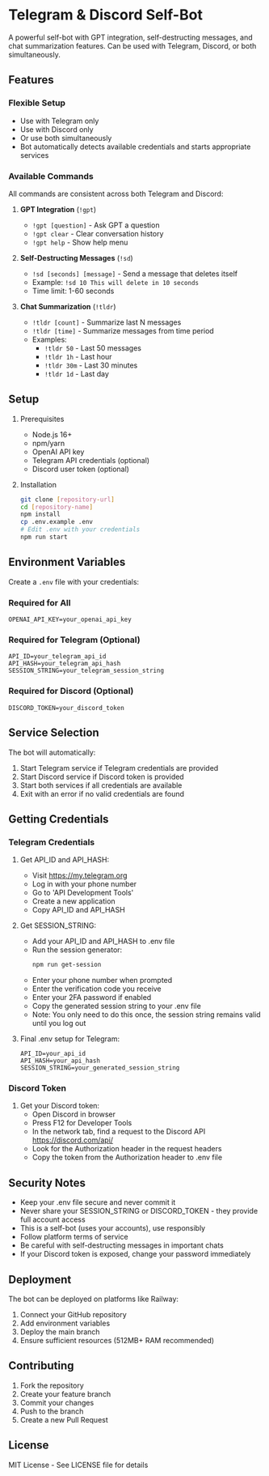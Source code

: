 # Telegram & Discord Self-Bot

A powerful self-bot with GPT integration, self-destructing messages, and chat summarization features. Can be used with Telegram, Discord, or both simultaneously.

## Features

### Flexible Setup
- Use with Telegram only
- Use with Discord only
- Or use both simultaneously
- Bot automatically detects available credentials and starts appropriate services

### Available Commands
All commands are consistent across both Telegram and Discord:

1. **GPT Integration** (`!gpt`)
   - `!gpt [question]` - Ask GPT a question
   - `!gpt clear` - Clear conversation history
   - `!gpt help` - Show help menu

2. **Self-Destructing Messages** (`!sd`)
   - `!sd [seconds] [message]` - Send a message that deletes itself
   - Example: `!sd 10 This will delete in 10 seconds`
   - Time limit: 1-60 seconds

3. **Chat Summarization** (`!tldr`)
   - `!tldr [count]` - Summarize last N messages
   - `!tldr [time]` - Summarize messages from time period
   - Examples:
     - `!tldr 50` - Last 50 messages
     - `!tldr 1h` - Last hour
     - `!tldr 30m` - Last 30 minutes
     - `!tldr 1d` - Last day

## Setup

1. Prerequisites
   - Node.js 16+
   - npm/yarn
   - OpenAI API key
   - Telegram API credentials (optional)
   - Discord user token (optional)

2. Installation
   ```bash
   git clone [repository-url]
   cd [repository-name]
   npm install
   cp .env.example .env
   # Edit .env with your credentials
   npm run start
   ```

## Environment Variables

Create a `.env` file with your credentials:

### Required for All
```env
OPENAI_API_KEY=your_openai_api_key
```

### Required for Telegram (Optional)
```env
API_ID=your_telegram_api_id
API_HASH=your_telegram_api_hash
SESSION_STRING=your_telegram_session_string
```

### Required for Discord (Optional)
```env
DISCORD_TOKEN=your_discord_token
```

## Service Selection

The bot will automatically:
1. Start Telegram service if Telegram credentials are provided
2. Start Discord service if Discord token is provided
3. Start both services if all credentials are available
4. Exit with an error if no valid credentials are found

## Getting Credentials

### Telegram Credentials
1. Get API_ID and API_HASH:
   - Visit https://my.telegram.org
   - Log in with your phone number
   - Go to 'API Development Tools'
   - Create a new application
   - Copy API_ID and API_HASH

2. Get SESSION_STRING:
   - Add your API_ID and API_HASH to .env file
   - Run the session generator:
     ```bash
     npm run get-session
     ```
   - Enter your phone number when prompted
   - Enter the verification code you receive
   - Enter your 2FA password if enabled
   - Copy the generated session string to your .env file
   - Note: You only need to do this once, the session string remains valid until you log out

3. Final .env setup for Telegram:
   ```env
   API_ID=your_api_id
   API_HASH=your_api_hash
   SESSION_STRING=your_generated_session_string
   ```

### Discord Token
1. Get your Discord token:
   - Open Discord in browser
   - Press F12 for Developer Tools
   - In the network tab, find a request to the Discord API https://discord.com/api/
   - Look for the Authorization header in the request headers
   - Copy the token from the Authorization header to .env file

## Security Notes

- Keep your .env file secure and never commit it
- Never share your SESSION_STRING or DISCORD_TOKEN - they provide full account access
- This is a self-bot (uses your accounts), use responsibly
- Follow platform terms of service
- Be careful with self-destructing messages in important chats
- If your Discord token is exposed, change your password immediately

## Deployment

The bot can be deployed on platforms like Railway:
1. Connect your GitHub repository
2. Add environment variables
3. Deploy the main branch
4. Ensure sufficient resources (512MB+ RAM recommended)

## Contributing

1. Fork the repository
2. Create your feature branch
3. Commit your changes
4. Push to the branch
5. Create a new Pull Request

## License

MIT License - See LICENSE file for details 
